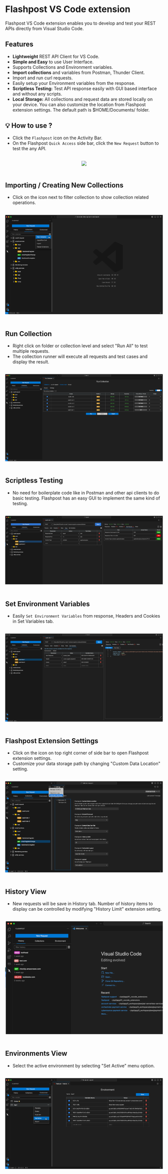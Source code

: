 # Flashpost VS Code extension

Flashpost VS Code extension enables you to develop and test your REST APIs directly from Visual Studio Code.

## Features

* <b>Lightweight</b> REST API Client for VS Code.
* <b>Simple and Easy</b> to use User Interface.
* Supports Collections and Environment variables.
* <b>Import collections</b> and variables from Postman, Thunder Client.
* Import and run curl requests.
* Easily setup your Environment variables from the response.
* <b>Scriptless Testing:</b> Test API response easily with GUI based interface and without any scripts.
* <b>Local Storage:</b> All collections and request data are stored locally on your device. You can also customize the location from Flashpost extension settings. The default path is $HOME/Documents/ folder.

## 💡 How to use ?

* Click the `Flashpost` icon on the Activity Bar.
* On the Flashpost `Quick Access` side bar, click the `New Request` button to test the any API.
<br/><br/>
<div align="center">
  <img src="https://github.com/subasraj/flashpost-support/blob/main/images/flashpost-search.gif?raw=true"/>
  <br/>
</div>
<br/>

## Importing / Creating New Collections
* Click on the icon next to filter collection to show collection related operations.
<br/><br/>
<div align="center">
  <img src="https://github.com/subasraj/flashpost-support/blob/main/images/flashpost-new-collection.png?raw=true"/>
  <br/>
</div>
<br/>

## Run Collection
* Right click on folder or collection level and select "Run All" to test multiple requests.
* The collection runner will execute all requests and test cases and display the result.
<br/><br/>
<div align="center">
  <img src="https://github.com/subasraj/flashpost-support/blob/main/images/flashpost-runtests.png?raw=true"/>
  <br/>
</div>
<br/>

## Scriptless Testing
* No need for boilerplate code like in Postman and other api clients to do basic testing. Flashpost has an easy GUI to implement the same kind of testing.
<br/><br/>
<div align="center">
  <img src="https://github.com/subasraj/flashpost-support/blob/main/images/flashpost-scriptless-testing.png?raw=true"/>
  <br/>
</div>
<br/>

## Set Environment Variables
* Easily `Set Environment Variables` from response, Headers and Cookies in Set Variables tab.
<br/><br/>
<div align="center">
  <img src="https://github.com/subasraj/flashpost-support/blob/main/images/flashpost-env-var-from-response.png?raw=true"/>
  <br/>
</div>
<br/>

## Flashpost Extension Settings
* Click on the icon on top right corner of side bar to open Flashpost extension settings.
* Customize your data storage path by changing "Custom Data Location" setting.
<br/><br/>
<div align="center">
  <img src="https://github.com/subasraj/flashpost-support/blob/main/images/flashpost-extension-settings.png?raw=true"/>
  <br/>
</div>
<br/>

## History View
* New requests will be save in History tab. Number of history items to display can be controlled by modifying "History Limit" extension setting.
<br/><br/>
<div align="center">
  <img src="https://github.com/subasraj/flashpost-support/blob/main/images/flashpost-history.png?raw=true"/>
  <br/>
</div>
<br/>

## Environments View
* Select the active environment by selecting "Set Active" menu option.
<br/><br/>
<div align="center">
  <img src="https://github.com/subasraj/flashpost-support/blob/main/images/flashpost-environment-setactive.png?raw=true"/>
  <br/>
</div>
<br/>